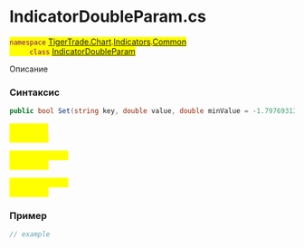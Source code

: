 
# IndicatorDoubleParam.cs
<mark style="color:purple;">`namespace` [TigerTrade.Chart](../../../../../TigerTrade.Chart.md).[Indicators](../../../../../TigerTrade.Chart/Indicators.md).[Common](../../../../../TigerTrade.Chart/Indicators/Common.md)  
&nbsp;&nbsp;&nbsp;&nbsp;&nbsp;&nbsp;&nbsp;&nbsp;&nbsp;`class` [IndicatorDoubleParam](../../IndicatorDoubleParam.cs.md)

Описание

### Синтаксис
```csharp
public bool Set(string key, double value, double minValue = -1.7976931348623157E+308, double maxValue = 1.7976931348623157E+308)
```
<mark style="color:yellow;">`key` *`string`*  
 *Описание*  
  
<mark style="color:yellow;">`minValue` *`double`*  
 *Описание*  
  
<mark style="color:yellow;">`maxValue` *`double`*  
 *Описание*  
  


### Пример  
```csharp
// example
```
                    
                    
